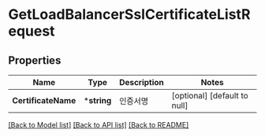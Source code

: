 # GetLoadBalancerSslCertificateListRequest

## Properties
Name | Type | Description | Notes
------------ | ------------- | ------------- | -------------
**CertificateName** | ***string** | 인증서명 | [optional] [default to null]

[[Back to Model list]](../README.md#documentation-for-models) [[Back to API list]](../README.md#documentation-for-api-endpoints) [[Back to README]](../README.md)


